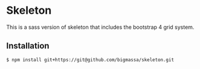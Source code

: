 # Skeleton
This is a sass version of skeleton that includes the bootstrap 4 grid system.

## Installation
```
$ npm install git+https://git@github.com/bigmassa/skeleton.git
```